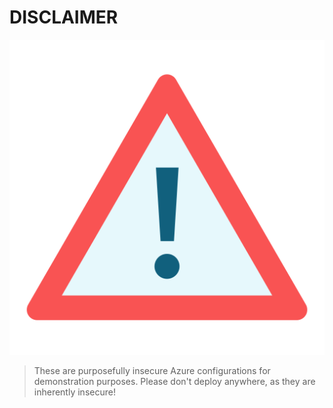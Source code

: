 # DISCLAIMER

![warning](warning.png "warning")

>These are purposefully insecure Azure configurations for demonstration purposes.
>Please don't deploy anywhere, as they are inherently insecure!
